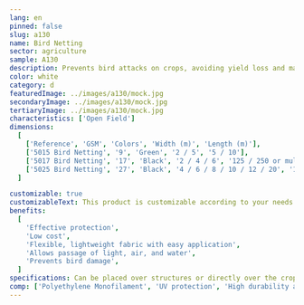 ```yaml
---
lang: en
pinned: false
slug: a130
name: Bird Netting
sector: agriculture
sample: A130
description: Prevents bird attacks on crops, avoiding yield loss and maintaining quality. Due to its wider mesh, it does not interfere with sunlight penetration.
color: white
category: d
featuredImage: ../images/a130/mock.jpg
secondaryImage: ../images/a130/mock.jpg
tertiaryImage: ../images/a130/mock.jpg
characteristics: ['Open Field']
dimensions:
  [
    ['Reference', 'GSM', 'Colors', 'Width (m)', 'Length (m)'],
    ['5015 Bird Netting', '9', 'Green', '2 / 5', '5 / 10'],
    ['5017 Bird Netting', '17', 'Black', '2 / 4 / 6', '125 / 250 or multiples'],
    ['5025 Bird Netting', '27', 'Black', '4 / 6 / 8 / 10 / 12 / 20', '100'],
  ]

customizable: true
customizableText: This product is customizable according to your needs. Contact us for more information.
benefits:
  [
    'Effective protection',
    'Low cost',
    'Flexible, lightweight fabric with easy application',
    'Allows passage of light, air, and water',
    'Prevents bird damage',
  ]
specifications: Can be placed over structures or directly over the crops. They are also suitable for covering livestock facilities such as chicken coops.
comp: ['Polyethylene Monofilament', 'UV protection', 'High durability and resistance']
---
```

